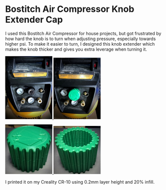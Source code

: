 # Bostitch Air Compressor Knob Extender Cap
I used this Bostitch Air Compressor for house projects, but got frustrated by how hard the knob is to turn when adjusting pressure, especially towards higher psi. To make it easier to turn, I designed this knob extender which makes the knob thicker and gives you extra leverage when turning it.
<p/>
<a href="./images/compressor_without_knob_cap.jpeg">
<img src="./images/compressor_without_knob_cap.jpeg" alt="compressor without knob cap" width="30%"/>
</a>
<a href="./images/compressor_with_knob_cap.jpeg">
<img src="./images/compressor_with_knob_cap.jpeg" alt="compressor without knob cap" width="30%"/>
</a>
<p/>

<p/>
<a href="./images/knob_cap_top.jpeg">
<img src="./images/knob_cap_top.jpeg" alt="compressor without knob cap" width="30%"/>
</a>
<a href="./images/knob_cap_bottom.jpeg">
<img src="./images/knob_cap_bottom.jpeg" alt="compressor without knob cap" width="30%"/>
</a>
<p/>

I printed it on my Creality CR-10 using 0.2mm layer height and 20% infill.










